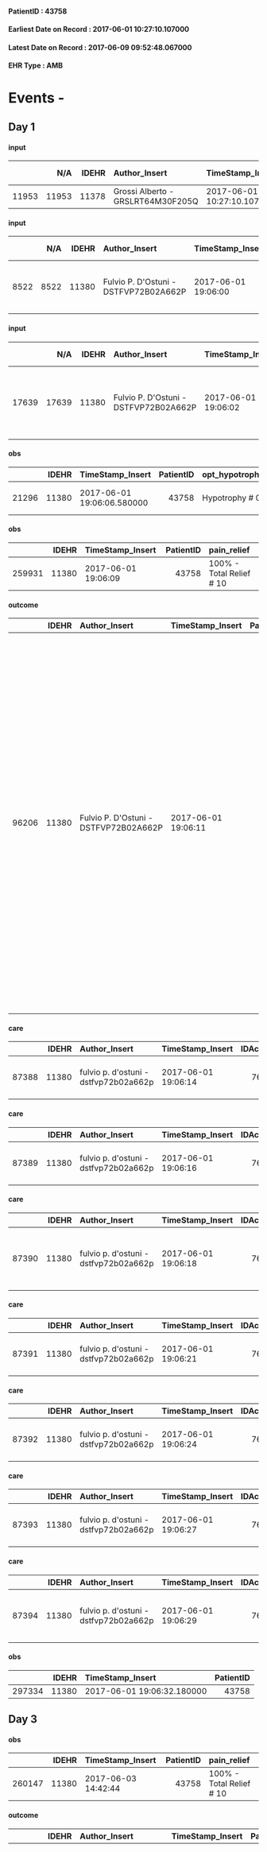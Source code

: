 
#### PatientID : 43758
#### Earliest Date on Record : 2017-06-01 10:27:10.107000
#### Latest Date on Record : 2017-06-09 09:52:48.067000
#### EHR Type : AMB

# Events - 

## Day 1

#### input
|       |    N/A |   IDEHR | Author_Insert                     | TimeStamp_Insert           | EHRType   |   PatientID |   IDDigitalSignDocument | persone_vicine   |   Unnamed: 0_x.1 |   IDANAMNESI_SOCIALE | Patient   | FamigliaAltro   | Paziente_T   | FamigliaAltro_T   |   Non_Rilevabile_x.1 | Note_Non_Rilevabile_x.1   |
|------:|-------:|--------:|:----------------------------------|:---------------------------|:----------|------------:|------------------------:|:-----------------|-----------------:|---------------------:|:----------|:----------------|:-------------|:------------------|---------------------:|:--------------------------|
| 11953 |  11953 |   11378 | Grossi Alberto - GRSLRT64M30F205Q | 2017-06-01 10:27:10.107000 | AMB       |       43758 |                  768593 | N/A              |             6273 |                 3951 | Si#1      | Si#1            | Parziale#2   | Si#1              |                    0 | NR                        |

#### input
|      |    N/A |   IDEHR | Author_Insert                         | TimeStamp_Insert    |   IDAccess | EHRType   |   PatientID |   IDDigitalSignDocument | persone_vicine   |   Unnamed: 0_y |   IDANAMNESI_MED |   Non_Rilevabile_y | Note_Non_Rilevabile_y   | opt_consapevolezza                          | diagnosis                                     |
|-----:|-------:|--------:|:--------------------------------------|:--------------------|-----------:|:----------|------------:|------------------------:|:-----------------|---------------:|-----------------:|-------------------:|:------------------------|:--------------------------------------------|:----------------------------------------------|
| 8522 |   8522 |   11380 | Fulvio P. D'Ostuni - DSTFVP72B02A662P | 2017-06-01 19:06:00 |      76623 | AMB       |       43758 |                  769592 | N/A              |          12547 |             6634 |                  0 | NR                      | Awareness of diagnosis but no prognosis # 2 | k polmone con secondarismi cerebrali ed ossee |

#### input
|       |    N/A |   IDEHR | Author_Insert                         | TimeStamp_Insert    |   IDAccess | EHRType   |   PatientID |   IDDigitalSignDocument | persone_vicine   |   Unnamed: 0_y.1 |   IDDIAGNOSI_ICD |   Non_Rilevabile_y.1 | Note_Non_Rilevabile_y.1   | I_ICD                                                            | II_ICD                                                       | III_ICD                                                            |
|------:|-------:|--------:|:--------------------------------------|:--------------------|-----------:|:----------|------------:|------------------------:|:-----------------|-----------------:|-----------------:|---------------------:|:--------------------------|:-----------------------------------------------------------------|:-------------------------------------------------------------|:-------------------------------------------------------------------|
| 17639 |  17639 |   11380 | Fulvio P. D'Ostuni - DSTFVP72B02A662P | 2017-06-01 19:06:02 |      76623 | AMB       |       43758 |                  769593 | N/A              |             3200 |             3200 |                    0 | NR                        | 1629 - Tumori maligni del bronco o polmone, non specificato#2069 | 1985 - Tumori maligni secondari di osso e midollo osseo#2162 | 1983 - Tumori maligni secondari di encefalo e midollo spinale#2160 |

#### obs
|       |   IDEHR | TimeStamp_Insert           |   PatientID | opt_hypotrophy   | asthenia   | dyspnoea                      | agitation_behavior_freq   | cognitive_state       |
|------:|--------:|:---------------------------|------------:|:-----------------|:-----------|:------------------------------|:--------------------------|:----------------------|
| 21296 |   11380 | 2017-06-01 19:06:06.580000 |       43758 | Hypotrophy # 0   | Severe # 3 | applicant moderate effort # 7 | quiet # 0                 | confused at times 0 # |

#### obs
|        |   IDEHR | TimeStamp_Insert    |   PatientID | pain_relief              |
|-------:|--------:|:--------------------|------------:|:-------------------------|
| 259931 |   11380 | 2017-06-01 19:06:09 |       43758 | 100% - Total Relief # 10 |

#### outcome
|       |   IDEHR | Author_Insert                         | TimeStamp_Insert    |   PatientID |   IDDigitalSignDocument |   IDPAI_VIDAS | opt_problem                                                            |   opt_problem_num | opt_obiettivo                                               |   opt_obiettivo_num | opt_stato_problema   |   opt_stato_problema_num | opt_interventi                                                                                                                                                                                                                                                                                                                                                                                                                                                   |   opt_interventi_num |
|------:|--------:|:--------------------------------------|:--------------------|------------:|------------------------:|--------------:|:-----------------------------------------------------------------------|------------------:|:------------------------------------------------------------|--------------------:|:---------------------|-------------------------:|:-----------------------------------------------------------------------------------------------------------------------------------------------------------------------------------------------------------------------------------------------------------------------------------------------------------------------------------------------------------------------------------------------------------------------------------------------------------------|---------------------:|
| 96206 |   11380 | Fulvio P. D'Ostuni - DSTFVP72B02A662P | 2017-06-01 19:06:11 |       43758 |                  769596 |         98444 | Alteration of comfort associated with chronic pain and / or acute # 29 |                 2 | The patient riferir√ † ¬ † a satisfactory pain control # 56 |                   1 | Open Problem # 1     |                        1 | Implementation PAI - Therapeutic adjustment # 441; Implementation PAI - Evaluate the efficacy of drug administration # 443; Counseling - Sharing with the caregiver the therapeutic path # 445; Educational - educating the caregiver / patient to the recognition / treatment of symptom # 446; Informative - Inform the patient / caregiver of the need to maintain QoL # 448; Implementation of PAI - Administer the medication correctly as prescribed # 442 |                    4 |

#### care
|       |   IDEHR | Author_Insert                         | TimeStamp_Insert    |   IDAccess | EHRType   |   PatientID |   IDTERAPIE_OUTPAT_VIDAS |   ds_dose | opt_via_di_somm        | ds_ora   | dt_data_inizio      |   opt_pregressa |   opt_somm_terapia |   opt_estemporanea |   opt_termina |   opt_somm_in_pompa | opt_farmaco                              |
|------:|--------:|:--------------------------------------|:--------------------|-----------:|:----------|------------:|-------------------------:|----------:|:-----------------------|:---------|:--------------------|----------------:|-------------------:|-------------------:|--------------:|--------------------:|:-----------------------------------------|
| 87388 |   11380 | fulvio p. d'ostuni - dstfvp72b02a662p | 2017-06-01 19:06:14 |      76623 | amb       |       43758 |                    65018 |         1 | subcutaneously # 3 = 3 | 16 # 16  | 2017-06-01 00:00:00 |               0 |                  0 |                  0 |             0 |                   0 | fraxiparine (seleparina 2,850 iu) # 1138 |

#### care
|       |   IDEHR | Author_Insert                         | TimeStamp_Insert    |   IDAccess | EHRType   |   PatientID |   IDTERAPIE_OUTPAT_VIDAS |   ds_dose | opt_via_di_somm   | ds_ora   | dt_data_inizio      |   opt_pregressa |   opt_somm_terapia |   opt_estemporanea |   opt_termina |   opt_somm_in_pompa | opt_farmaco                                 |
|------:|--------:|:--------------------------------------|:--------------------|-----------:|:----------|------------:|-------------------------:|----------:|:------------------|:---------|:--------------------|----------------:|-------------------:|-------------------:|--------------:|--------------------:|:--------------------------------------------|
| 87389 |   11380 | fulvio p. d'ostuni - dstfvp72b02a662p | 2017-06-01 19:06:16 |      76623 | amb       |       43758 |                    65019 |         1 | oral # 0 = 0      | 08 # 8   | 2017-06-01 00:00:00 |               0 |                  0 |                  0 |             0 |                   0 | esomeprazole (40 mg esomeprazole cps) # 982 |

#### care
|       |   IDEHR | Author_Insert                         | TimeStamp_Insert    |   IDAccess | EHRType   |   PatientID |   IDTERAPIE_OUTPAT_VIDAS |   ds_dose | opt_via_di_somm   | ds_ora       | dt_data_inizio      |   opt_pregressa |   opt_somm_terapia |   opt_estemporanea |   opt_termina |   opt_somm_in_pompa | opt_farmaco                                           |
|------:|--------:|:--------------------------------------|:--------------------|-----------:|:----------|------------:|-------------------------:|----------:|:------------------|:-------------|:--------------------|----------------:|-------------------:|-------------------:|--------------:|--------------------:|:------------------------------------------------------|
| 87390 |   11380 | fulvio p. d'ostuni - dstfvp72b02a662p | 2017-06-01 19:06:18 |      76623 | amb       |       43758 |                    65020 |         1 | oral # 0 = 0      | at need # 24 | 2017-06-01 00:00:00 |               0 |                  0 |                  0 |             0 |                   0 | morphine sulfate (10 mg oramorph 5 ml flac os) # 1604 |

#### care
|       |   IDEHR | Author_Insert                         | TimeStamp_Insert    |   IDAccess | EHRType   |   PatientID |   IDTERAPIE_OUTPAT_VIDAS | ds_dose             | opt_via_di_somm   | ds_ora   | dt_data_inizio      |   opt_pregressa |   opt_somm_terapia |   opt_estemporanea |   opt_termina |   opt_somm_in_pompa | opt_farmaco                              |
|------:|--------:|:--------------------------------------|:--------------------|-----------:|:----------|------------:|-------------------------:|:--------------------|:------------------|:---------|:--------------------|----------------:|-------------------:|-------------------:|--------------:|--------------------:|:-----------------------------------------|
| 87391 |   11380 | fulvio p. d'ostuni - dstfvp72b02a662p | 2017-06-01 19:06:21 |      76623 | amb       |       43758 |                    65021 | 2019-01-02 00:00:00 | oral # 0 = 0      | 08 # 8   | 2017-06-01 00:00:00 |               0 |                  0 |                  0 |             0 |                   0 | enalapril (enapren 20 mg tablets) # 1311 |

#### care
|       |   IDEHR | Author_Insert                         | TimeStamp_Insert    |   IDAccess | EHRType   |   PatientID |   IDTERAPIE_OUTPAT_VIDAS |   ds_dose | opt_via_di_somm   | ds_ora          | dt_data_inizio      |   opt_pregressa |   opt_somm_terapia |   opt_estemporanea |   opt_termina |   opt_somm_in_pompa | opt_farmaco                          |
|------:|--------:|:--------------------------------------|:--------------------|-----------:|:----------|------------:|-------------------------:|----------:|:------------------|:----------------|:--------------------|----------------:|-------------------:|-------------------:|--------------:|--------------------:|:-------------------------------------|
| 87392 |   11380 | fulvio p. d'ostuni - dstfvp72b02a662p | 2017-06-01 19:06:24 |      76623 | amb       |       43758 |                    65022 |         1 | oral # 0 = 0      | 08 # 8; 20 # 20 | 2017-06-01 00:00:00 |               0 |                  0 |                  0 |             0 |                   0 | pregabalin (lyrica 75 mg cps) # 1773 |

#### care
|       |   IDEHR | Author_Insert                         | TimeStamp_Insert    |   IDAccess | EHRType   |   PatientID |   IDTERAPIE_OUTPAT_VIDAS | ds_dose   | opt_via_di_somm   | ds_ora   | dt_data_inizio      |   opt_pregressa |   opt_somm_terapia |   opt_estemporanea |   opt_termina |   opt_somm_in_pompa | opt_farmaco                                     |
|------:|--------:|:--------------------------------------|:--------------------|-----------:|:----------|------------:|-------------------------:|:----------|:------------------|:---------|:--------------------|----------------:|-------------------:|-------------------:|--------------:|--------------------:|:------------------------------------------------|
| 87393 |   11380 | fulvio p. d'ostuni - dstfvp72b02a662p | 2017-06-01 19:06:27 |      76623 | amb       |       43758 |                    65023 | 60 gtt    | oral # 0 = 0      | 08 # 8   | 2017-06-01 00:00:00 |               0 |                  0 |                  0 |             0 |                   0 | dexamethasone (0.2% soldesam os gtt gtt) # 1446 |

#### care
|       |   IDEHR | Author_Insert                         | TimeStamp_Insert    |   IDAccess | EHRType   |   PatientID |   IDTERAPIE_OUTPAT_VIDAS |   ds_dose | opt_via_di_somm     | ds_ora       | dt_data_inizio      | ds_note_y   |   opt_pregressa |   opt_somm_terapia |   opt_estemporanea |   opt_termina |   opt_somm_in_pompa | opt_farmaco                                   |
|------:|--------:|:--------------------------------------|:--------------------|-----------:|:----------|------------:|-------------------------:|----------:|:--------------------|:-------------|:--------------------|:------------|----------------:|-------------------:|-------------------:|--------------:|--------------------:|:----------------------------------------------|
| 87394 |   11380 | fulvio p. d'ostuni - dstfvp72b02a662p | 2017-06-01 19:06:29 |      76623 | amb       |       43758 |                    65024 |         3 | transdermal # 4 = 4 | other # 2476 | 2017-06-01 00:00:00 | every 72 h  |               0 |                  0 |                  0 |             0 |                   0 | fentanyl (durogesic tts 50 mcg / hour) # 1649 |

#### obs
|        |   IDEHR | TimeStamp_Insert           |   PatientID |
|-------:|--------:|:---------------------------|------------:|
| 297334 |   11380 | 2017-06-01 19:06:32.180000 |       43758 |


## Day 3

#### obs
|        |   IDEHR | TimeStamp_Insert    |   PatientID | pain_relief              |
|-------:|--------:|:--------------------|------------:|:-------------------------|
| 260147 |   11380 | 2017-06-03 14:42:44 |       43758 | 100% - Total Relief # 10 |

#### outcome
|       |   IDEHR | Author_Insert                     | TimeStamp_Insert    |   PatientID |   IDDigitalSignDocument |   IDPAI_VIDAS | opt_problem                                                            |   opt_problem_num | opt_obiettivo                                               |   opt_obiettivo_num | opt_stato_problema   |   opt_stato_problema_num | opt_interventi                                                                                                                                                                                                                                                                                                                                                                                                                                                   |   opt_interventi_num |
|------:|--------:|:----------------------------------|:--------------------|------------:|------------------------:|--------------:|:-----------------------------------------------------------------------|------------------:|:------------------------------------------------------------|--------------------:|:---------------------|-------------------------:|:-----------------------------------------------------------------------------------------------------------------------------------------------------------------------------------------------------------------------------------------------------------------------------------------------------------------------------------------------------------------------------------------------------------------------------------------------------------------|---------------------:|
| 96503 |   11380 | MERONI ALBERTO - MRNLRT58E24F205B | 2017-06-03 14:42:48 |       43758 |                  771309 |         98743 | Alteration of comfort associated with chronic pain and / or acute # 29 |                 2 | The patient riferir√ † ¬ † a satisfactory pain control # 56 |                   1 | Open Problem # 1     |                        1 | Implementation PAI - Therapeutic adjustment # 441; Implementation PAI - Evaluate the efficacy of drug administration # 443; Counseling - Sharing with the caregiver the therapeutic path # 445; Educational - educating the caregiver / patient to the recognition / treatment of symptom # 446; Informative - Inform the patient / caregiver of the need to maintain QoL # 448; Implementation of PAI - Administer the medication correctly as prescribed # 442 |                    4 |


## Day 5

#### obs
|       |   IDEHR | TimeStamp_Insert           |   PatientID | opt_hypotrophy   | asthenia   | dyspnoea                      | agitation_behavior_freq   | cognitive_state       |
|------:|--------:|:---------------------------|------------:|:-----------------|:-----------|:------------------------------|:--------------------------|:----------------------|
| 21403 |   11380 | 2017-06-05 18:45:09.510000 |       43758 | Hypotrophy # 0   | Severe # 3 | applicant moderate effort # 7 | quiet # 0                 | confused at times 0 # |

#### obs
|        |   IDEHR | TimeStamp_Insert    |   PatientID | pain_relief              |
|-------:|--------:|:--------------------|------------:|:-------------------------|
| 260430 |   11380 | 2017-06-05 18:45:12 |       43758 | 100% - Total Relief # 10 |


## Day 6

#### obs
|        |   IDEHR | TimeStamp_Insert    |   PatientID | pain_relief              |
|-------:|--------:|:--------------------|------------:|:-------------------------|
| 260605 |   11380 | 2017-06-06 18:44:47 |       43758 | 100% - Total Relief # 10 |

#### outcome
|       |   IDEHR | Author_Insert                     | TimeStamp_Insert    |   PatientID |   IDDigitalSignDocument |   IDPAI_VIDAS | opt_problem                                                            |   opt_problem_num | opt_obiettivo                                               |   opt_obiettivo_num | opt_stato_problema   |   opt_stato_problema_num | opt_interventi                                                                                                                                                                                                                                                                                                                                                                                                                                                   |   opt_interventi_num |
|------:|--------:|:----------------------------------|:--------------------|------------:|------------------------:|--------------:|:-----------------------------------------------------------------------|------------------:|:------------------------------------------------------------|--------------------:|:---------------------|-------------------------:|:-----------------------------------------------------------------------------------------------------------------------------------------------------------------------------------------------------------------------------------------------------------------------------------------------------------------------------------------------------------------------------------------------------------------------------------------------------------------|---------------------:|
| 97066 |   11380 | MERONI ALBERTO - MRNLRT58E24F205B | 2017-06-06 18:44:50 |       43758 |                  774565 |         99306 | Alteration of comfort associated with chronic pain and / or acute # 29 |                 2 | The patient riferir√ † ¬ † a satisfactory pain control # 56 |                   1 | Open Problem # 1     |                        1 | Implementation PAI - Therapeutic adjustment # 441; Implementation PAI - Evaluate the efficacy of drug administration # 443; Counseling - Sharing with the caregiver the therapeutic path # 445; Educational - educating the caregiver / patient to the recognition / treatment of symptom # 446; Informative - Inform the patient / caregiver of the need to maintain QoL # 448; Implementation of PAI - Administer the medication correctly as prescribed # 442 |                    4 |


## Day 8

#### obs
|        |   IDEHR | TimeStamp_Insert    |   PatientID | pain_relief   |
|-------:|--------:|:--------------------|------------:|:--------------|
| 260871 |   11380 | 2017-06-08 17:18:37 |       43758 | 90% # 9       |

#### outcome
|       |   IDEHR | Author_Insert                     | TimeStamp_Insert    |   PatientID |   IDDigitalSignDocument |   IDPAI_VIDAS | opt_problem                                                            |   opt_problem_num | opt_obiettivo                                               |   opt_obiettivo_num | opt_stato_problema   |   opt_stato_problema_num | opt_interventi                                                                                                                                                                                                                                                                                                                                                                                                                                                   |   opt_interventi_num |
|------:|--------:|:----------------------------------|:--------------------|------------:|------------------------:|--------------:|:-----------------------------------------------------------------------|------------------:|:------------------------------------------------------------|--------------------:|:---------------------|-------------------------:|:-----------------------------------------------------------------------------------------------------------------------------------------------------------------------------------------------------------------------------------------------------------------------------------------------------------------------------------------------------------------------------------------------------------------------------------------------------------------|---------------------:|
| 97374 |   11380 | MERONI ALBERTO - MRNLRT58E24F205B | 2017-06-08 17:18:40 |       43758 |                  776487 |         99614 | Alteration of comfort associated with chronic pain and / or acute # 29 |                 2 | The patient riferir√ † ¬ † a satisfactory pain control # 56 |                   1 | Open Problem # 1     |                        1 | Implementation PAI - Therapeutic adjustment # 441; Implementation PAI - Evaluate the efficacy of drug administration # 443; Counseling - Sharing with the caregiver the therapeutic path # 445; Educational - educating the caregiver / patient to the recognition / treatment of symptom # 446; Informative - Inform the patient / caregiver of the need to maintain QoL # 448; Implementation of PAI - Administer the medication correctly as prescribed # 442 |                    4 |

#### obs
|        |   IDEHR | TimeStamp_Insert           |   PatientID |
|-------:|--------:|:---------------------------|------------:|
| 297463 |   11380 | 2017-06-09 09:52:45.330000 |       43758 |

#### obs
|        |   IDEHR | TimeStamp_Insert           |   PatientID |
|-------:|--------:|:---------------------------|------------:|
| 297464 |   11380 | 2017-06-09 09:52:46.160000 |       43758 |

#### obs
|        |   IDEHR | TimeStamp_Insert           |   PatientID |
|-------:|--------:|:---------------------------|------------:|
| 297465 |   11380 | 2017-06-09 09:52:48.067000 |       43758 |


